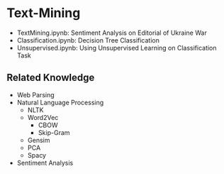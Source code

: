 # Text-Mining

- TextMining.ipynb: Sentiment Analysis on Editorial of Ukraine War
- Classification.ipynb: Decision Tree Classification
- Unsupervised.ipynb: Using Unsupervised Learning on Classification Task

## Related Knowledge
- Web Parsing
- Natural Language Processing
  - NLTK
  - Word2Vec
    - CBOW
    - Skip-Gram
  - Gensim
  - PCA
  - Spacy
- Sentiment Analysis
